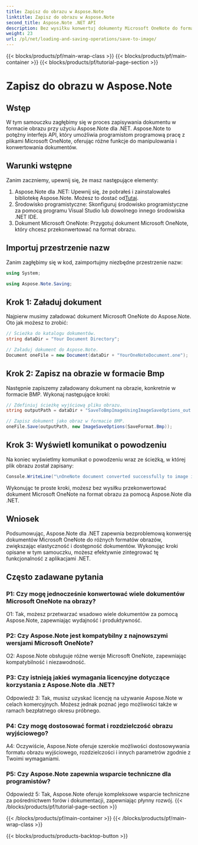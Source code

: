 ```yaml
---
title: Zapisz do obrazu w Aspose.Note
linktitle: Zapisz do obrazu w Aspose.Note
second_title: Aspose.Note .NET API
description: Bez wysiłku konwertuj dokumenty Microsoft OneNote do formatu obrazu w BMP za pomocą Aspose.Note dla .NET. Bezproblemowa integracja, proste kroki i solidna funkcjonalność.
weight: 23
url: /pl/net/loading-and-saving-operations/save-to-image/
---
```


{{< blocks/products/pf/main-wrap-class >}}
{{< blocks/products/pf/main-container >}}
{{< blocks/products/pf/tutorial-page-section >}}

# Zapisz do obrazu w Aspose.Note

## Wstęp

W tym samouczku zagłębimy się w proces zapisywania dokumentu w formacie obrazu przy użyciu Aspose.Note dla .NET. Aspose.Note to potężny interfejs API, który umożliwia programistom programową pracę z plikami Microsoft OneNote, oferując różne funkcje do manipulowania i konwertowania dokumentów.

## Warunki wstępne

Zanim zaczniemy, upewnij się, że masz następujące elementy:

1.  Aspose.Note dla .NET: Upewnij się, że pobrałeś i zainstalowałeś bibliotekę Aspose.Note. Możesz to dostać od[Tutaj](https://releases.aspose.com/note/net/).
2. Środowisko programistyczne: Skonfiguruj środowisko programistyczne za pomocą programu Visual Studio lub dowolnego innego środowiska .NET IDE.
3. Dokument Microsoft OneNote: Przygotuj dokument Microsoft OneNote, który chcesz przekonwertować na format obrazu.

## Importuj przestrzenie nazw

Zanim zagłębimy się w kod, zaimportujmy niezbędne przestrzenie nazw:

```csharp
using System;

using Aspose.Note.Saving;
```

## Krok 1: Załaduj dokument

Najpierw musimy załadować dokument Microsoft OneNote do Aspose.Note. Oto jak możesz to zrobić:

```csharp
// Ścieżka do katalogu dokumentów.
string dataDir = "Your Document Directory";

// Załaduj dokument do Aspose.Note.
Document oneFile = new Document(dataDir + "YourOneNoteDocument.one");
```

## Krok 2: Zapisz na obrazie w formacie Bmp

Następnie zapiszemy załadowany dokument na obrazie, konkretnie w formacie BMP. Wykonaj następujące kroki:

```csharp
// Zdefiniuj ścieżkę wyjściową pliku obrazu.
string outputPath = dataDir + "SaveToBmpImageUsingImageSaveOptions_out.bmp";

// Zapisz dokument jako obraz w formacie BMP.
oneFile.Save(outputPath, new ImageSaveOptions(SaveFormat.Bmp));
```

## Krok 3: Wyświetl komunikat o powodzeniu

Na koniec wyświetlmy komunikat o powodzeniu wraz ze ścieżką, w której plik obrazu został zapisany:

```csharp
Console.WriteLine("\nOneNote document converted successfully to image in BMP format.\nFile saved at " + outputPath);
```

Wykonując te proste kroki, możesz bez wysiłku przekonwertować dokument Microsoft OneNote na format obrazu za pomocą Aspose.Note dla .NET.

## Wniosek

Podsumowując, Aspose.Note dla .NET zapewnia bezproblemową konwersję dokumentów Microsoft OneNote do różnych formatów obrazów, zwiększając elastyczność i dostępność dokumentów. Wykonując kroki opisane w tym samouczku, możesz efektywnie zintegrować tę funkcjonalność z aplikacjami .NET.

## Często zadawane pytania

### P1: Czy mogę jednocześnie konwertować wiele dokumentów Microsoft OneNote na obrazy?

O1: Tak, możesz przetwarzać wsadowo wiele dokumentów za pomocą Aspose.Note, zapewniając wydajność i produktywność.

### P2: Czy Aspose.Note jest kompatybilny z najnowszymi wersjami Microsoft OneNote?

O2: Aspose.Note obsługuje różne wersje Microsoft OneNote, zapewniając kompatybilność i niezawodność.

### P3: Czy istnieją jakieś wymagania licencyjne dotyczące korzystania z Aspose.Note dla .NET?

Odpowiedź 3: Tak, musisz uzyskać licencję na używanie Aspose.Note w celach komercyjnych. Możesz jednak poznać jego możliwości także w ramach bezpłatnego okresu próbnego.

### P4: Czy mogę dostosować format i rozdzielczość obrazu wyjściowego?

A4: Oczywiście, Aspose.Note oferuje szerokie możliwości dostosowywania formatu obrazu wyjściowego, rozdzielczości i innych parametrów zgodnie z Twoimi wymaganiami.

### P5: Czy Aspose.Note zapewnia wsparcie techniczne dla programistów?

Odpowiedź 5: Tak, Aspose.Note oferuje kompleksowe wsparcie techniczne za pośrednictwem forów i dokumentacji, zapewniając płynny rozwój.
{{< /blocks/products/pf/tutorial-page-section >}}

{{< /blocks/products/pf/main-container >}}
{{< /blocks/products/pf/main-wrap-class >}}

{{< blocks/products/products-backtop-button >}}

